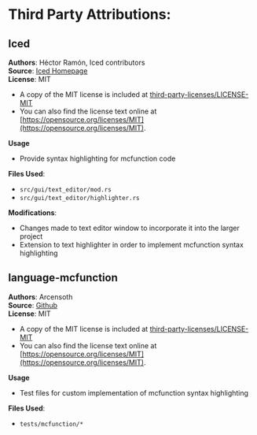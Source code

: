 # Third Party Attributions:
## Iced
**Authors**: Héctor Ramón, Iced contributors
\
**Source**: [Iced Homepage](https://iced.rs/)
\
**License**: MIT
- A copy of the MIT license is included at [third-party-licenses/LICENSE-MIT](./third-party-licenses/LICENSE-MIT.md)
- You can also find the license text online at [https://opensource.org/licenses/MIT](https://opensource.org/licenses/MIT).

**Usage**
- Provide syntax highlighting for mcfunction code

**Files Used**:
- `src/gui/text_editor/mod.rs`
- `src/gui/text_editor/highlighter.rs`

**Modifications**:
- Changes made to text editor window to incorporate it into the larger project
- Extension to text highlighter in order to implement mcfunction syntax highlighting

## language-mcfunction
**Authors**: Arcensoth
\
**Source**: [Github](https://github.com/Arcensoth/language-mcfunction#installing-the-sublimetext-package)
\
**License**: MIT
- A copy of the MIT license is included at [third-party-licenses/LICENSE-MIT](./third-party-licenses/LICENSE-MIT.md)
- You can also find the license text online at [https://opensource.org/licenses/MIT](https://opensource.org/licenses/MIT).

**Usage**
- Test files for custom implementation of mcfunction syntax highlighting

**Files Used**:
- `tests/mcfunction/*`